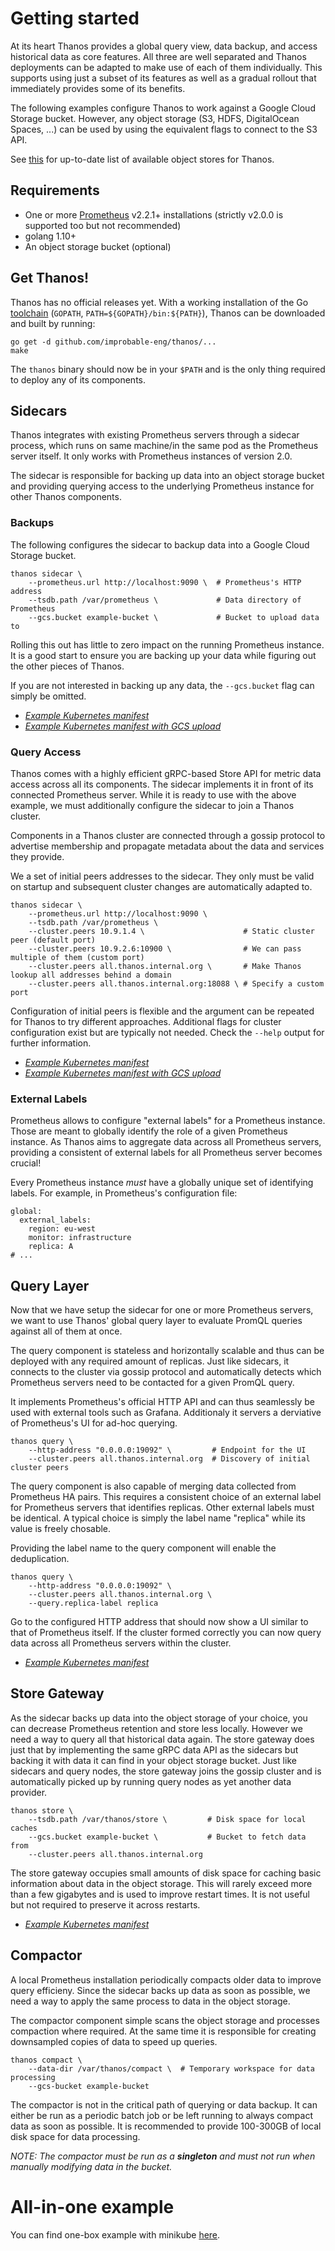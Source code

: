 # Getting started

At its heart Thanos provides a global query view, data backup, and access historical data as core features. All three are well separated and Thanos deployments can be adapted to make use of each of them individually. This supports using just a subset of its features as well as a gradual rollout that immediately provides some of its benefits.

The following examples configure Thanos to work against a Google Cloud Storage bucket. However, any object storage (S3, HDFS, DigitalOcean Spaces, ...) can be used by using the equivalent flags to connect to the S3 API.

See [this](storage.md) for up-to-date list of available object stores for Thanos.

## Requirements

* One or more [Prometheus](https://prometheus.io) v2.2.1+ installations (strictly v2.0.0 is supported too but not recommended)
* golang 1.10+
* An object storage bucket (optional)

## Get Thanos!

Thanos has no official releases yet. With a working installation of the Go [toolchain](https://github.com/golang/tools) (`GOPATH`, `PATH=${GOPATH}/bin:${PATH}`), Thanos can be downloaded and built by running:

```
go get -d github.com/improbable-eng/thanos/...
make
```

The `thanos` binary should now be in your `$PATH` and is the only thing required to deploy any of its components.

## Sidecars

Thanos integrates with existing Prometheus servers through a sidecar process, which runs on same machine/in the same pod as the Prometheus server itself. It only works with Prometheus instances of version 2.0.

The sidecar is responsible for backing up data into an object storage bucket and providing querying access to the underlying Prometheus instance for other Thanos components.

### Backups 

The following configures the sidecar to backup data into a Google Cloud Storage bucket.

```
thanos sidecar \
    --prometheus.url http://localhost:9090 \  # Prometheus's HTTP address
    --tsdb.path /var/prometheus \             # Data directory of Prometheus
    --gcs.bucket example-bucket \             # Bucket to upload data to
```

Rolling this out has little to zero impact on the running Prometheus instance. It is a good start to ensure you are backing up your data while figuring out the other pieces of Thanos.

If you are not interested in backing up any data, the `--gcs.bucket` flag can simply be omitted.

* _[Example Kubernetes manifest](../kube/manifests/prometheus.yaml)_
* _[Example Kubernetes manifest with GCS upload](../kube/manifests/prometheus-gcs.yaml)_

### Query Access

Thanos comes with a highly efficient gRPC-based Store API for metric data access across all its components. The sidecar implements it in front of its connected Prometheus server. While it is ready to use with the above example, we must additionally configure the sidecar to join a Thanos cluster.

Components in a Thanos cluster are connected through a gossip protocol to advertise membership and propagate metadata about the data and services they provide.

We a set of initial peers addresses to the sidecar. They only must be valid on startup and subsequent cluster changes are automatically adapted to.

```
thanos sidecar \
    --prometheus.url http://localhost:9090 \
    --tsdb.path /var/prometheus \
    --cluster.peers 10.9.1.4 \                      # Static cluster peer (default port)
    --cluster.peers 10.9.2.6:10900 \                # We can pass multiple of them (custom port)
    --cluster.peers all.thanos.internal.org \       # Make Thanos lookup all addresses behind a domain
    --cluster.peers all.thanos.internal.org:18088 \ # Specify a custom port
```

Configuration of initial peers is flexible and the argument can be repeated for Thanos to try different approaches.
Additional flags for cluster configuration exist but are typically not needed. Check the `--help` output for further information.

* _[Example Kubernetes manifest](../kube/manifests/prometheus.yaml)_
* _[Example Kubernetes manifest with GCS upload](../kube/manifests/prometheus-gcs.yaml)_

### External Labels

Prometheus allows to configure "external labels" for a Prometheus instance. Those are meant to globally identify the role of a given Prometheus instance. As Thanos aims to aggregate data across all Prometheus servers, providing a consistent of external labels for all Prometheus server becomes crucial!

Every Prometheus instance _must_ have a globally unique set of identifying labels. For example, in Prometheus's configuration file:

```
global:
  external_labels:
    region: eu-west
    monitor: infrastructure
    replica: A
# ...
```

## Query Layer

Now that we have setup the sidecar for one or more Prometheus servers, we want to use Thanos' global query layer to evaluate PromQL queries against all of them at once.

The query component is stateless and horizontally scalable and thus can be deployed with any required amount of replicas. Just like sidecars, it connects to the cluster via gossip protocol and automatically detects which Prometheus servers need to be contacted for a given PromQL query.

It implements Prometheus's official HTTP API and can thus seamlessly be used with external tools such as Grafana. Additionaly it servers a derviative of Prometheus's UI for ad-hoc querying.

```
thanos query \
    --http-address "0.0.0.0:19092" \         # Endpoint for the UI
    --cluster.peers all.thanos.internal.org  # Discovery of initial cluster peers
```

The query component is also capable of merging data collected from Prometheus HA pairs. This requires a consistent choice of an external label for Prometheus servers that identifies replicas. Other external labels must be identical. A typical choice is simply the label name "replica" while its value is freely chosable.

Providing the label name to the query component will enable the deduplication.

```
thanos query \
    --http-address "0.0.0.0:19092" \
    --cluster.peers all.thanos.internal.org \
    --query.replica-label replica
```

Go to the configured HTTP address that should now show a UI similar to that of Prometheus itself. If the cluster formed correctly you can now query data across all Prometheus servers within the cluster.

* _[Example Kubernetes manifest](../kube/manifests/thanos-query.yaml)_

## Store Gateway

As the sidecar backs up data into the object storage of your choice, you can decrease Prometheus retention and store less locally. However we need a way to query all that historical data again.
The store gateway does just that by implementing the same gRPC data API as the sidecars but backing it with data it can find in your object storage bucket.
Just like sidecars and query nodes, the store gateway joins the gossip cluster and is automatically picked up by running query nodes as yet another data provider.

```
thanos store \
    --tsdb.path /var/thanos/store \         # Disk space for local caches
    --gcs.bucket example-bucket \           # Bucket to fetch data from
    --cluster.peers all.thanos.internal.org 
```

The store gateway occupies small amounts of disk space for caching basic information about data in the object storage. This will rarely exceed more than a few gigabytes and is used to improve restart times. It is not useful but not required to preserve it across restarts.

* _[Example Kubernetes manifest](../kube/manifests/thanos-store.yaml)_

## Compactor

A local Prometheus installation periodically compacts older data to improve query efficieny. Since the sidecar backs up data as soon as possible, we need a way to apply the same process to data in the object storage.

The compactor component simple scans the object storage and processes compaction where required. At the same time it is responsible for creating downsampled copies of data to speed up queries.

```
thanos compact \
    --data-dir /var/thanos/compact \  # Temporary workspace for data processing
    --gcs-bucket example-bucket
```

The compactor is not in the critical path of querying or data backup. It can either be run as a periodic batch job or be left running to always compact data as soon as possible. It is recommended to provide 100-300GB of local disk space for data processing.

_NOTE: The compactor must be run as a **singleton** and must not run when manually modifying data in the bucket._

# All-in-one example

You can find one-box example with minikube [here](../kube/README.md).
